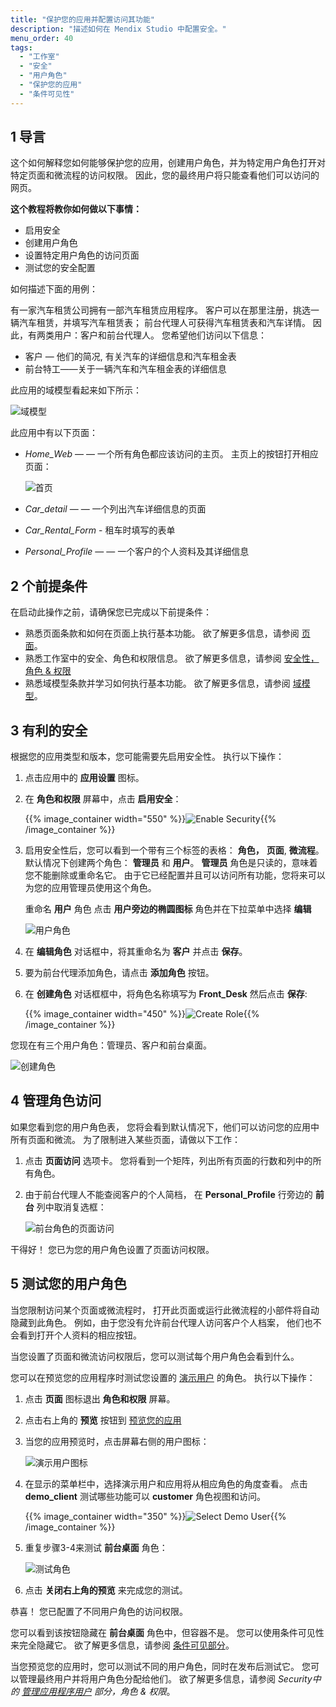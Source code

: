 ```yaml
---
title: "保护您的应用并配置访问其功能"
description: "描述如何在 Mendix Studio 中配置安全。"
menu_order: 40
tags:
  - "工作室"
  - "安全"
  - "用户角色"
  - "保护您的应用"
  - "条件可见性"
---
```


## 1 导言

这个如何解释您如何能够保护您的应用，创建用户角色，并为特定用户角色打开对特定页面和微流程的访问权限。 因此，您的最终用户将只能查看他们可以访问的网页。

**这个教程将教你如何做以下事情：**

* 启用安全
* 创建用户角色
* 设置特定用户角色的访问页面
* 测试您的安全配置

如何描述下面的用例：

有一家汽车租赁公司拥有一部汽车租赁应用程序。 客户可以在那里注册，挑选一辆汽车租赁，并填写汽车租赁表； 前台代理人可获得汽车租赁表和汽车详情。 因此，有两类用户：客户和前台代理人。 您希望他们访问以下信息：

* 客户 — 他们的简况, 有关汽车的详细信息和汽车租金表
* 前台特工——关于一辆汽车和汽车租金表的详细信息

此应用的域模型看起来如下所示：

![域模型](attachments/security-how-to-configure-roles/domain-model.png)

此应用中有以下页面：

* *Home_Web* — — 一个所有角色都应该访问的主页。 主页上的按钮打开相应页面：

    ![首页](attachments/security-how-to-configure-roles/home-page.png)

* *Car_detail* — — 一个列出汽车详细信息的页面

* *Car_Rental_Form* - 租车时填写的表单

* *Personal_Profile* — — 一个客户的个人资料及其详细信息


## 2 个前提条件

在启动此操作之前，请确保您已完成以下前提条件：

* 熟悉页面条款和如何在页面上执行基本功能。 欲了解更多信息，请参阅 [页面](/studio/page-editor)。
* 熟悉工作室中的安全、角色和权限信息。 欲了解更多信息，请参阅 [安全性，角色 & 权限](/studio/settings-security)
* 熟悉域模型条款并学习如何执行基本功能。 欲了解更多信息，请参阅 [域模型](/studio/domain-models)。

## 3 有利的安全

根据您的应用类型和版本，您可能需要先启用安全性。 执行以下操作：

1. 点击应用中的 **应用设置** 图标。

2. 在 **角色和权限** 屏幕中，点击 **启用安全**：

    {{% image_container width="550" %}}![Enable Security](attachments/security-how-to-configure-roles/enable-security.png){{% /image_container %}}

3. 启用安全性后，您可以看到一个带有三个标签的表格： **角色，** **页面**, **微流程**。 默认情况下创建两个角色： **管理员** 和 **用户**。 **管理员** 角色是只读的，意味着您不能删除或重命名它。 由于它已经配置并且可以访问所有功能，您将来可以为您的应用管理员使用这个角色。

    重命名 **用户** 角色 点击 **用户旁边的椭圆图标** 角色并在下拉菜单中选择 **编辑**

    ![用户角色](attachments/security-how-to-configure-roles/user-role.png)

4. 在 **编辑角色** 对话框中，将其重命名为 **客户** 并点击 **保存**。

5. 要为前台代理添加角色，请点击 **添加角色** 按钮。

6. 在 **创建角色** 对话框框中，将角色名称填写为 **Front_Desk** 然后点击 **保存**:

    {{% image_container width="450" %}}![Create Role](attachments/security-how-to-configure-roles/create-role.png){{% /image_container %}}

您现在有三个用户角色：管理员、客户和前台桌面。

![创建角色](attachments/security-how-to-configure-roles/roles-created.png)

## 4 管理角色访问

如果您看到您的用户角色表， 您将会看到默认情况下，他们可以访问您的应用中所有页面和微流。 为了限制进入某些页面，请做以下工作：

1. 点击 **页面访问** 选项卡。 您将看到一个矩阵，列出所有页面的行数和列中的所有角色。

2. 由于前台代理人不能查阅客户的个人简档， 在 **Personal_Profile** 行旁边的 **前台** 列中取消复选框：

    ![前台角色的页面访问](attachments/security-how-to-configure-roles/page-access-front-desk.png)

干得好！ 您已为您的用户角色设置了页面访问权限。

## 5 测试您的用户角色

当您限制访问某个页面或微流程时， 打开此页面或运行此微流程的小部件将自动隐藏到此角色。 例如，由于您没有允许前台代理人访问客户个人档案， 他们也不会看到打开个人资料的相应按钮。

当您设置了页面和微流访问权限后，您可以测试每个用户角色会看到什么。

您可以在预览您的应用程序时测试您设置的 [演示用户](/studio/settings-security#demo-users) 的角色。 执行以下操作：

1. 点击 **页面** 图标退出 **角色和权限** 屏幕。

2. 点击右上角的 **预览** 按钮到 [预览您的应用](/studio/publishing-app)

3. 当您的应用预览时，点击屏幕右侧的用户图标：

    ![演示用户图标](attachments/security-how-to-configure-roles/demo-users-icon.png)

4. 在显示的菜单栏中，选择演示用户和应用将从相应角色的角度查看。 点击 **demo_client** 测试哪些功能可以 **customer** 角色视图和访问。

    {{% image_container width="350" %}}![Select Demo User](attachments/security-how-to-configure-roles/select-user.png){{% /image_container %}}

5. 重复步骤3-4来测试 **前台桌面** 角色：

    ![测试角色](attachments/security-how-to-configure-roles/testing-roles.png)

6. 点击 **关闭右上角的预览** 来完成您的测试。

恭喜！ 您已配置了不同用户角色的访问权限。

您可以看到该按钮隐藏在 **前台桌面** 角色中，但容器不是。 您可以使用条件可见性来完全隐藏它。 欲了解更多信息，请参阅 [条件可见部分](/studio/page-editor-widgets-visibility-section)。

当您预览您的应用时，您可以测试不同的用户角色，同时在发布后测试它。 您可以管理最终用户并将用户角色分配给他们。 欲了解更多信息，请参阅 *Security中的 [管理应用程序用户](/studio/settings-security#managing-app-users) 部分，角色 & 权限*。

